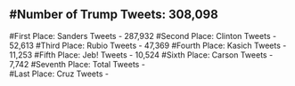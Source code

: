 #Number of Trump Tweets: 308,098
---
#First Place: Sanders Tweets - 287,932
#Second Place: Clinton Tweets - 52,613
#Third Place: Rubio Tweets - 47,369
#Fourth Place: Kasich Tweets - 11,253
#Fifth Place: Jeb! Tweets - 10,524
#Sixth Place: Carson Tweets - 7,742
#Seventh Place: Total Tweets -  
#Last Place: Cruz Tweets - 
